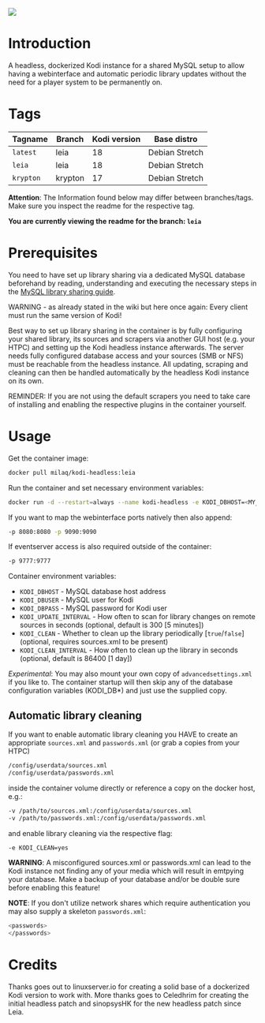 [![](http://kodi.wiki/images/4/43/Side-by-side-dark-transparent.png)](https://kodi.tv/)

# Introduction
A headless, dockerized Kodi instance for a shared MySQL setup to allow having a webinterface and automatic periodic library updates without the need for a player system to be permanently on.

# Tags

| Tagname              | Branch      | Kodi version | Base distro          |
|----------------------|-------------|--------------|----------------------|
| `latest`             | leia        | 18           | Debian Stretch       |
| `leia`               | leia        | 18           | Debian Stretch       |
| `krypton`            | krypton     | 17           | Debian Stretch       |

**Attention**: The Information found below may differ between branches/tags. Make sure you inspect the readme for the respective tag.

__You are currently viewing the readme for the branch: `leia`__

# Prerequisites
You need to have set up library sharing via a dedicated MySQL database beforehand by reading, understanding and executing the necessary steps in the [MySQL library sharing guide](http://kodi.wiki/view/MySQL).

WARNING - as already stated in the wiki but here once again: Every client must run the same version of Kodi!

Best way to set up library sharing in the container is by fully configuring your shared library, its sources and scrapers via another GUI host (e.g. your HTPC) and setting up the Kodi headless instance afterwards.
The server needs fully configured database access and your sources (SMB or NFS) must be reachable from the headless instance.
All updating, scraping and cleaning can then be handled automatically by the headless Kodi instance on its own.

REMINDER: If you are not using the default scrapers you need to take care of installing and enabling the respective plugins in the container yourself.

# Usage

Get the container image:
```bash
docker pull milaq/kodi-headless:leia
```

Run the container and set necessary environment variables:
```bash
docker run -d --restart=always --name kodi-headless -e KODI_DBHOST=<MY_KODI_DBHOST> -e KODI_DBUSER=<MY_KODI_DBUSER> -e KODI_DBPASS=<MY_KODI_DBPASS> milaq/kodi-headless:leia
```

If you want to map the webinterface ports natively then also append:
```bash
-p 8080:8080 -p 9090:9090
```

If eventserver access is also required outside of the container:
```bash
-p 9777:9777
```

Container environment variables:

* `KODI_DBHOST` - MySQL database host address
* `KODI_DBUSER` - MySQL user for Kodi
* `KODI_DBPASS` - MySQL password for Kodi user
* `KODI_UPDATE_INTERVAL` - How often to scan for library changes on remote sources in seconds (optional, default is 300 [5 minutes])
* `KODI_CLEAN` - Whether to clean up the library periodically [`true`/`false`] (optional, requires sources.xml to be present)
* `KODI_CLEAN_INTERVAL` - How often to clean up the library in seconds (optional, default is 86400 [1 day])

_Experimental_: You may also mount your own copy of `advancedsettings.xml` if you like to. The container startup will then skip any of the database configuration variables (KODI_DB*) and just use the supplied copy.

## Automatic library cleaning

If you want to enable automatic library cleaning you HAVE to create an appropriate `sources.xml` and `passwords.xml` (or grab a copies from your HTPC)
```bash
/config/userdata/sources.xml
/config/userdata/passwords.xml
```
inside the container volume directly or reference a copy on the docker host, e.g.:
```bash
-v /path/to/sources.xml:/config/userdata/sources.xml
-v /path/to/passwords.xml:/config/userdata/passwords.xml
```
and enable library cleaning via the respective flag:
```bash
-e KODI_CLEAN=yes
```

__WARNING__: A misconfigured sources.xml or passwords.xml can lead to the Kodi instance not finding any of your media which will result in emtpying your database. Make a backup of your database and/or be double sure before enabling this feature!

__NOTE__: If you don't utilize network shares which require authentication you may also supply a skeleton `passwords.xml`:
```bash
<passwords>
</passwords>
```

# Credits

Thanks goes out to linuxserver.io for creating a solid base of a dockerized Kodi version to work with.
More thanks goes to Celedhrim for creating the initial headless patch and sinopsysHK for the new headless patch since Leia.
